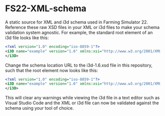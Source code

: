 # FS22-XML-schema
A static source for XML and i3d schema used in Farming Simulator 22.  Reference these raw XSD files in your XML or i3d files to make your schema validation system agnostic.  For example, the standard root element of an i3d file looks like this:

```xml
<?xml version="1.0" encoding="iso-8859-1"?>
<i3D name="example" version="1.6" xmlns:xsi="http://www.w3.org/2001/XMLSchema-instance" xsi:noNamespaceSchemaLocation="http://i3d.giants.ch/schema/i3d-1.6.xsd">
</i3D>
```

Change the schema location URL to the i3d-1.6.xsd file in this repository, such that the root element now looks like this:

```xml
<?xml version="1.0" encoding="iso-8859-1"?>
<i3D name="example" version="1.6" xmlns:xsi="http://www.w3.org/2001/XMLSchema-instance" xsi:noNamespaceSchemaLocation="https://raw.githubusercontent.com/hungrycowdesign/FS22-XML-schema/main/i3d-1.6.xsd">
</i3D>
```

This will clear any warnings while viewing the i3d file in a text editor such as Visual Studio Code and the XML or i3d file can now be validated against the schema using your tool of choice.
